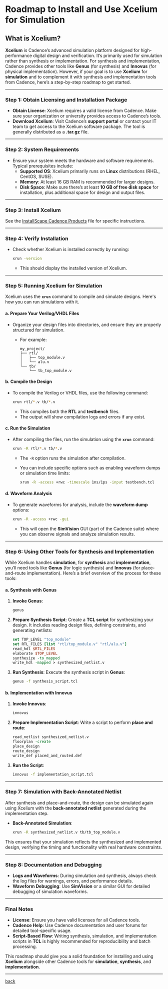 # Roadmap to Install and Use Xcelium for Simulation

## What is Xcelium?

**Xcelium** is Cadence’s advanced simulation platform designed for high-performance digital design and verification. It’s primarily used for simulation rather than synthesis or implementation. For synthesis and implementation, Cadence provides other tools like **Genus** (for synthesis) and **Innovus** (for physical implementation). However, if your goal is to use **Xcelium** for **simulation** and to complement it with synthesis and implementation tools from Cadence, here’s a step-by-step roadmap to get started.

---

### **Step 1: Obtain Licensing and Installation Package**

- **Obtain License**: Xcelium requires a valid license from Cadence. Make sure your organization or university provides access to Cadence’s tools.
- **Download Xcelium**: Visit Cadence’s **support portal** or contact your IT team to get access to the Xcelium software package. The tool is generally distributed as a **.tar.gz** file.

---

### **Step 2: System Requirements**

- Ensure your system meets the hardware and software requirements. Typical prerequisites include:
  - **Supported OS**: Xcelium primarily runs on **Linux** distributions (RHEL, CentOS, SUSE).
  - **Memory**: At least 16 GB RAM is recommended for larger designs.
  - **Disk Space**: Make sure there’s at least **10 GB of free disk space** for installation, plus additional space for design and output files.

---

### **Step 3: Install Xcelium**

See the [InstallScape Cadence Products](./install_scape_cadence_products.md) file for specific instructions.

---

### **Step 4: Verify Installation**

- Check whether Xcelium is installed correctly by running:

  ```bash
  xrun -version
  ```

  - This should display the installed version of Xcelium.

---

### **Step 5: Running Xcelium for Simulation**

Xcelium uses the **`xrun`** command to compile and simulate designs. Here's how you can run simulations with it.

#### a. **Prepare Your Verilog/VHDL Files**

- Organize your design files into directories, and ensure they are properly structured for simulation.
  - For example:

    ```plaintext
    my_project/
    ├── rtl/
    │   ├── top_module.v
    │   └── alu.v
    └── tb/
        └── tb_top_module.v
    ```

#### b. **Compile the Design**

- To compile the Verilog or VHDL files, use the following command:

  ```bash
  xrun rtl/*.v tb/*.v
  ```

  - This compiles both the **RTL** and **testbench** files.
  - The output will show compilation logs and errors if any exist.

#### c. **Run the Simulation**

- After compiling the files, run the simulation using the **`xrun`** command:

  ```bash
  xrun -R rtl/*.v tb/*.v
  ```

  - The `-R` option runs the simulation after compilation.
  - You can include specific options such as enabling waveform dumps or simulation time limits:

    ```bash
    xrun -R -access +rwc -timescale 1ns/1ps -input testbench.tcl
    ```

#### d. **Waveform Analysis**

- To generate waveforms for analysis, include the **waveform dump** options:

  ```bash
  xrun -R -access +rwc -gui
  ```

  - This will open the **SimVision** GUI (part of the Cadence suite) where you can observe signals and analyze simulation results.

---

### **Step 6: Using Other Tools for Synthesis and Implementation**

While Xcelium handles **simulation**, for **synthesis** and **implementation**, you’ll need tools like **Genus** (for logic synthesis) and **Innovus** (for place-and-route implementation). Here’s a brief overview of the process for these tools:

#### a. **Synthesis with Genus**

1. **Invoke Genus**:

   ```bash
   genus
   ```

2. **Prepare Synthesis Script**:
   Create a **TCL script** for synthesizing your design. It includes reading design files, defining constraints, and generating netlists:

   ```tcl
   set TOP_LEVEL "top_module"
   set RTL_FILES [list "rtl/top_module.v" "rtl/alu.v"]
   read_hdl $RTL_FILES
   elaborate $TOP_LEVEL
   synthesize -to_mapped
   write_hdl -mapped > synthesized_netlist.v
   ```

3. **Run Synthesis**:
   Execute the synthesis script in **Genus**:

   ```bash
   genus -f synthesis_script.tcl
   ```

#### b. **Implementation with Innovus**

1. **Invoke Innovus**:

   ```bash
   innovus
   ```

2. **Prepare Implementation Script**:
   Write a script to perform **place and route**:

   ```tcl
   read_netlist synthesized_netlist.v
   floorplan -create
   place_design
   route_design
   write_def placed_and_routed.def
   ```

3. **Run the Script**:

   ```bash
   innovus -f implementation_script.tcl
   ```

---

### **Step 7: Simulation with Back-Annotated Netlist**

After synthesis and place-and-route, the design can be simulated again using Xcelium with the **back-annotated netlist** generated during the implementation step.

- **Back-Annotated Simulation**:

   ```bash
   xrun -R synthesized_netlist.v tb/tb_top_module.v
   ```

This ensures that your simulation reflects the synthesized and implemented design, verifying the timing and functionality with real hardware constraints.

---

### **Step 8: Documentation and Debugging**

- **Logs and Waveforms**: During simulation and synthesis, always check the log files for warnings, errors, and performance details.
- **Waveform Debugging**: Use **SimVision** or a similar GUI for detailed debugging of simulation waveforms.

---

### **Final Notes**

- **License**: Ensure you have valid licenses for all Cadence tools.
- **Cadence Help**: Use Cadence documentation and user forums for detailed tool-specific usage.
- **Script-Based Flow**: Writing synthesis, simulation, and implementation scripts in **TCL** is highly recommended for reproducibility and batch processing.

This roadmap should give you a solid foundation for installing and using **Xcelium** alongside other Cadence tools for **simulation**, **synthesis**, and **implementation**.

---

[back](./README.md)
